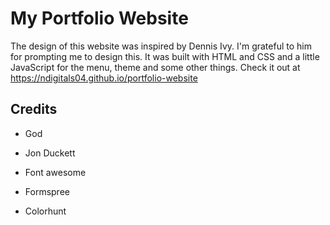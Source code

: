 # My Portfolio Website

The design of this website was inspired by Dennis Ivy. I'm grateful to him for prompting me to design this.
It was built with HTML and CSS and a little JavaScript for the menu, theme and some other things.
Check it out at https://ndigitals04.github.io/portfolio-website

## Credits
* God

* Jon Duckett
* Font awesome
* Formspree
* Colorhunt



